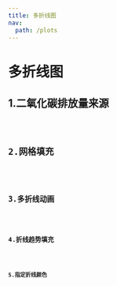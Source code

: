 ```yaml
---
title: 多折线图
nav:
  path: /plots
---
```


# 多折线图

## 1.二氧化碳排放量来源

<code src="./demo2/demo1.tsx" />

## 2.网格填充

<code src="./demo2/demo2.tsx" />

## 3.多折线动画

<code src="./demo2/demo3.tsx" />

## 4.折线趋势填充

<code src="./demo2/demo4.tsx" />

## 5.指定折线颜色

<code src="./demo2/demo5.tsx" />

